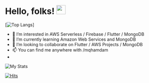 
# Hello, folks! <img src="https://raw.githubusercontent.com/MartinHeinz/MartinHeinz/master/wave.gif" width="30px">

[![Top Langs](https://github-readme-stats.vercel.app/api/top-langs/?username=mqhamdam&layout=compact)]

- 👀 I’m interested in AWS Serverless / Firebase / Flutter / MongoDB 
- 🌱 I’m currently learning Amazon Web Services and MongoDB
- 💞️ I’m looking to collaborate on Flutter / AWS Projects / MongoDB
- 📫 You can find me anywhere with  /mqhamdam
- 
![My Stats](https://github-readme-stats.vercel.app/api?username=mqhamdam&show_icons=true&theme=dark)

[![Hits](https://hits.seeyoufarm.com/api/count/incr/badge.svg?url=https%3A%2F%2Fgithub.com%2Fmqhamdam%2F&count_bg=%23124409&title_bg=%23000000&icon=aiqfome.svg&icon_color=%23FFFFFF&title=Guests&edge_flat=false)](https://hits.seeyoufarm.com)
